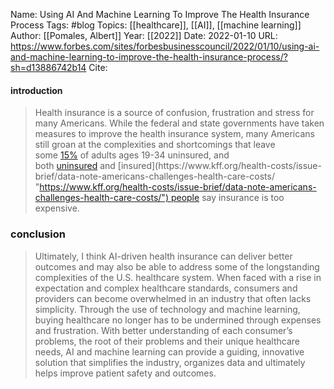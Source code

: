 Name: Using AI And Machine Learning To Improve The Health Insurance Process
Tags: #blog
Topics: [[healthcare]], [[AI]], [[machine learning]]
Author: [[Pomales, Albert]]
Year: [[2022]]
Date: 2022-01-10
URL: https://www.forbes.com/sites/forbesbusinesscouncil/2022/01/10/using-ai-and-machine-learning-to-improve-the-health-insurance-process/?sh=d13886742b14
Cite: 


#### introduction
>Health insurance is a source of confusion, frustration and stress for many Americans. While the federal and state governments have taken measures to improve the health insurance system, many Americans still groan at the complexities and shortcomings that leave some [15%](https://www.census.gov/library/stories/2020/10/uninsured-rates-highest-for-young-adults-aged-19-to-34.html "https://www.census.gov/library/stories/2020/10/uninsured-rates-highest-for-young-adults-aged-19-to-34.html") of adults ages 19-34 uninsured, and both [uninsured](https://www.kff.org/uninsured/issue-brief/key-facts-about-the-uninsured-population/ "https://www.kff.org/uninsured/issue-brief/key-facts-about-the-uninsured-population/") and [insured](https://www.kff.org/health-costs/issue-brief/data-note-americans-challenges-health-care-costs/ "https://www.kff.org/health-costs/issue-brief/data-note-americans-challenges-health-care-costs/") people say insurance is too expensive.

### conclusion
>Ultimately, I think AI-driven health insurance can deliver better outcomes and may also be able to address some of the longstanding complexities of the U.S. healthcare system. When faced with a rise in expectation and complex healthcare standards, consumers and providers can become overwhelmed in an industry that often lacks simplicity. Through the use of technology and machine learning, buying healthcare no longer has to be undermined through expenses and frustration. With better understanding of each consumer’s problems, the root of their problems and their unique healthcare needs, AI and machine learning can provide a guiding, innovative solution that simplifies the industry, organizes data and ultimately helps improve patient safety and outcomes.